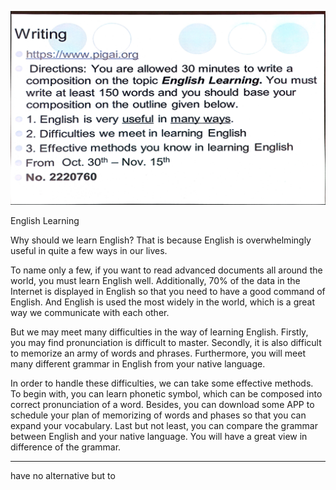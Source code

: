 ![](./images/2020-11-02-15-49-34.png)


English Learning

Why should we learn English? That is because English is overwhelmingly useful in quite a few ways in our lives. 

To name only a few, if you want to read advanced documents all around the world, you must learn English well. Additionally, 70% of the data in the Internet is displayed in English so that you need to have a good command of English. And English is used the most widely in the world, which is a great way we communicate with each other.

But we may meet many difficulties in the way of learning English. Firstly, you may find pronunciation is difficult to master. Secondly, it is also difficult to memorize an army of words and phrases. Furthermore, you will meet many different grammar in English from your native language.

In order to handle these difficulties, we can take some effective methods. To begin with, you can learn phonetic symbol, which can be composed into correct pronunciation of a word. Besides, you can download some APP to schedule your plan of memorizing of words and phases so that you can expand your vocabulary. Last but not least, you can compare the grammar between English and your native language. You will have a great view in difference of the grammar.

---

have no alternative but to

